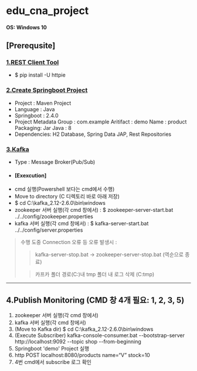 # edu_cna_project

#### OS: Windows 10

## [Prerequsite]

### [1.REST Client Tool](https://github.com/TheOpenCloudEngine/uEngine-cloud/wiki/Httpie-설치)
- $ pip install -U httpie

### [2.Create Springboot Project](https://start.spring.io/)
- Project : Maven Project
- Language : Java
- Springboot : 2.4.0
- Project Metadata
  Group : com.example
  Aritifact : demo
  Name : product
  Packaging: Jar
  Java : 8
- Dependencies: H2 Database, Spring Data JAP, Rest Repositories

### [3.Kafka](https://blusky10.tistory.com/366) 
 - Type : Message Broker(Pub/Sub)
 - #### [Exexcution]
 - cmd 실행(Powershell 보다는 cmd에서 수행) 
 - Move to directory (C 디렉토리 바로 아래 저장)
 - $ cd C:\kafka_2.12-2.6.0\bin\windows
 - zookeeper 서버 실행(각 cmd 창에서) : $ zookeeper-server-start.bat ../../config/zookeeper.properties
 - kafka 서버 실행(각 cmd 창에서) : $ kafka-server-start.bat ../../config/server.properties
 
 > 수행 도중 Connection 오류 등 오류 발생시 :
   > > kafka-server-stop.bat → zookeeper-server-stop.bat (역순으로 종료) 
   > 
   > > 카프카 폴더 경로(C:)내 tmp 폴더 내 로그 삭제 (C:tmp)

----

## 4.Publish Monitoring (CMD 창 4개 필요: 1, 2, 3, 5)

 1. zookeeper 서버 실행(각 cmd 창에서)
 2. kafka 서버 실행(각 cmd 창에서) 
 3. (Move to Kafka dir) $ cd C:\kafka_2.12-2.6.0\bin\windows 
 4. (Execute Subscriber) kafka-console-consumer.bat --bootstrap-server http://localhost:9092 --topic shop --from-beginning 
 5. Springboot 'demo' Project 실행 
 6. http POST localhost:8080/products name=“V” stock=10 
 7. 4번 cmd에서 subscribe 로그 확인
